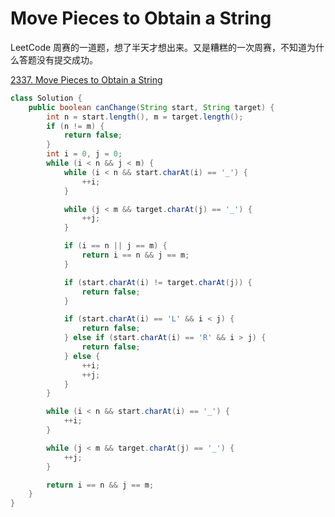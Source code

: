 # Move Pieces to Obtain a String

LeetCode 周赛的一道题，想了半天才想出来。又是糟糕的一次周赛，不知道为什么答题没有提交成功。

[2337. Move Pieces to Obtain a String](https://leetcode.com/problems/move-pieces-to-obtain-a-string/)

```java
class Solution {
    public boolean canChange(String start, String target) {
        int n = start.length(), m = target.length();
        if (n != m) {
            return false;
        }
        int i = 0, j = 0;
        while (i < n && j < m) {
            while (i < n && start.charAt(i) == '_') {
                ++i;
            }

            while (j < m && target.charAt(j) == '_') {
                ++j;
            }

            if (i == n || j == m) {
                return i == n && j == m;
            }

            if (start.charAt(i) != target.charAt(j)) {
                return false;
            }

            if (start.charAt(i) == 'L' && i < j) {
                return false;
            } else if (start.charAt(i) == 'R' && i > j) {
                return false;
            } else {
                ++i;
                ++j;
            }
        }

        while (i < n && start.charAt(i) == '_') {
            ++i;
        }

        while (j < m && target.charAt(j) == '_') {
            ++j;
        }

        return i == n && j == m;
    }
}
```